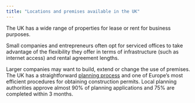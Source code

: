 ```yaml
---
title: "Locations and premises available in the UK"
---
```

The UK has a wide range of properties for lease or rent for business purposes.

Small companies and entrepreneurs often opt for serviced offices to take advantage of the flexibility they offer in terms of infrastructure (such as internet access) and rental agreement lengths.
 
Larger companies may want to build, extend or change the use of premises. The UK has a straightforward [planning process](https://www.gov.uk/government/publications/plain-english-guide-to-the-planning-system) and one of Europe’s most efficient procedures for obtaining construction permits. Local planning authorities approve almost 90% of planning applications and 75% are completed within 3 months.
